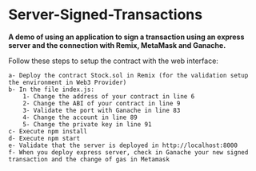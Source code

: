 # Server-Signed-Transactions

<p><b>A demo of using an application to sign a transaction using an express server and the connection with Remix, MetaMask and Ganache.</b></p>

<p>Follow these steps to setup the contract with the web interface:</p>

    a- Deploy the contract Stock.sol in Remix (for the validation setup the environment in Web3 Provider)
    b- In the file index.js:
        1- Change the address of your contract in line 6
        2- Change the ABI of your contract in line 9
        3- Validate the port with Ganache in line 83
        4- Change the account in line 89
        5- Change the private key in line 91
    c- Execute npm install
    d- Execute npm start
    e- Validate that the server is deployed in http://localhost:8000
    f- When you deploy express server, check in Ganache your new signed transaction and the change of gas in Metamask

